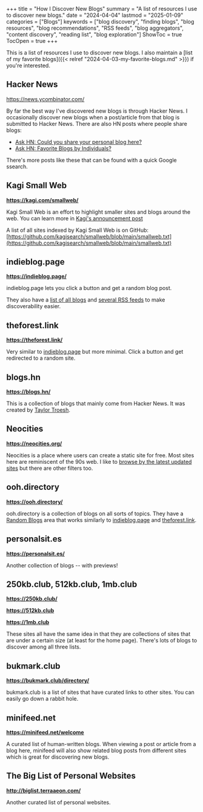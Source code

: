 +++
title = "How I Discover New Blogs"
summary = "A list of resources I use to discover new blogs."
date = "2024-04-04"
lastmod = "2025-01-09"
categories = ["Blogs"]
keywords = ["blog discovery", "finding blogs", "blog resources", "blog recommendations", "RSS feeds", "blog aggregators", "content discovery", "reading list", "blog exploration"]
ShowToc = true
TocOpen = true
+++

This is a list of resources I use to discover new blogs. I also maintain a [list of my favorite blogs]({{< relref "2024-04-03-my-favorite-blogs.md" >}}) if you're interested.

## Hacker News

https://news.ycombinator.com/

By far the best way I've discovered new blogs is through Hacker News. I occasionally discover new blogs when a post/article from that blog is submitted to Hacker News. There are also HN posts where people share blogs:
- [Ask HN: Could you share your personal blog here?](https://news.ycombinator.com/item?id=36575081)
- [Ask HN: Favorite Blogs by Individuals?](https://news.ycombinator.com/item?id=27302195)

There's more posts like these that can be found with a quick Google ssearch.

## Kagi Small Web

**https://kagi.com/smallweb/**

Kagi Small Web is an effort to highlight smaller sites and blogs around the web. You can learn more in [Kagi's announcement post](https://blog.kagi.com/small-web)

A list of all sites indexed by Kagi Small Web is on GitHub: [https://github.com/kagisearch/smallweb/blob/main/smallweb.txt](https://github.com/kagisearch/smallweb/blob/main/smallweb.txt)

## indieblog.page

**https://indieblog.page/**

indieblog.page lets you click a button and get a random blog post.

They also have a [list of all blogs](https://indieblog.page/all) and [several RSS feeds](https://indieblog.page/rss) to make discoverability easier.

## theforest.link

**https://theforest.link/**

Very similar to [indieblog.page](https://indieblog.page/) but more minimal. Click a button and get redirected to a random site.

## blogs.hn

**https://blogs.hn/**

This is a collection of blogs that mainly come from Hacker News. It was created by [Taylor Troesh](https://taylor.town/).

## Neocities

**https://neocities.org/**

Neocities is a place where users can create a static site for free. Most sites here are reminiscent of the 90s web. I like to [browse by the latest updated sites](https://neocities.org/browse?sort_by=last_updated) but there are other filters too.

## ooh.directory

**https://ooh.directory/**

ooh.directory is a collection of blogs on all sorts of topics. They have a [Random Blogs](https://ooh.directory/random/) area that works similarly to [indieblog.page](https://indieblog.page/) and [theforest.link](https://theforest.link/).

## personalsit.es

**https://personalsit.es/**

Another collection of blogs -- with previews!

## 250kb.club, 512kb.club, 1mb.club

**https://250kb.club/**

**https://512kb.club**

**https://1mb.club**

These sites all have the same idea in that they are collections of sites that are under a certain size (at least for the home page). There's lots of blogs to discover among all three lists.

## bukmark.club

**https://bukmark.club/directory/**

bukmark.club is a list of sites that have curated links to other sites. You can easily go down a rabbit hole.

## minifeed.net

**https://minifeed.net/welcome**

A curated list of human-written blogs. When viewing a post or article from a blog here, minifeed will also show related blog posts from different sites which is great for discovering new blogs.

## The Big List of Personal Websites

**http://biglist.terraaeon.com/**

Another curated list of personal websites.
